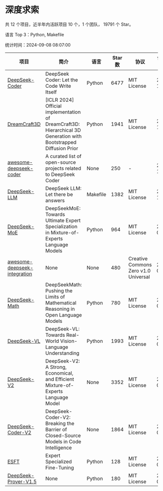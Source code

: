 # 深度求索

共 12 个项目，近半年内活跃项目 10 个，1 个团队， 19791 个 Star。

语言 Top 3：Python, Makefile

统计时间：2024-09-08 08:07:00

| 项目 | 简介 | 语言 | Star 数 | 协议 | 创建时间 | 最后更新时间 | 最后提交时间 |
| --- | --- | --- | --- | --- | --- | --- | --- |
| [DeepSeek-Coder](https://github.com/deepseek-ai/DeepSeek-Coder) | DeepSeek Coder: Let the Code Write Itself | Python | 6477 | MIT License | 2023-10-20 | 2024-09-08 | 2024-05-21 |
| [DreamCraft3D](https://github.com/deepseek-ai/DreamCraft3D) | [ICLR 2024] Official implementation of DreamCraft3D: Hierarchical 3D Generation with Bootstrapped Diffusion Prior | Python | 1941 | MIT License | 2023-10-23 | 2024-09-08 | 2024-08-21 |
| [awesome-deepseek-coder](https://github.com/deepseek-ai/awesome-deepseek-coder) | A curated list of open-source projects related to DeepSeek Coder | None | 250 | - | 2023-11-06 | 2024-09-02 | 2024-04-03 |
| [DeepSeek-LLM](https://github.com/deepseek-ai/DeepSeek-LLM) | DeepSeek LLM: Let there be answers | Makefile | 1382 | MIT License | 2023-11-29 | 2024-09-07 | 2024-02-04 |
| [DeepSeek-MoE](https://github.com/deepseek-ai/DeepSeek-MoE) | DeepSeekMoE: Towards Ultimate Expert Specialization in Mixture-of-Experts Language Models | Python | 964 | MIT License | 2024-01-02 | 2024-09-07 | 2024-01-16 |
| [awesome-deepseek-integration](https://github.com/deepseek-ai/awesome-deepseek-integration) | None | None | 480 | Creative Commons Zero v1.0 Universal | 2024-01-11 | 2024-09-07 | 2024-08-31 |
| [DeepSeek-Math](https://github.com/deepseek-ai/DeepSeek-Math) | DeepSeekMath: Pushing the Limits of Mathematical Reasoning in Open Language Models | Python | 780 | MIT License | 2024-02-05 | 2024-09-07 | 2024-04-15 |
| [DeepSeek-VL](https://github.com/deepseek-ai/DeepSeek-VL) | DeepSeek-VL: Towards Real-World Vision-Language Understanding | Python | 1993 | MIT License | 2024-03-07 | 2024-09-07 | 2024-04-24 |
| [DeepSeek-V2](https://github.com/deepseek-ai/DeepSeek-V2) | DeepSeek-V2: A Strong, Economical, and Efficient Mixture-of-Experts Language Model | None | 3352 | MIT License | 2024-04-22 | 2024-09-08 | 2024-08-10 |
| [DeepSeek-Coder-V2](https://github.com/deepseek-ai/DeepSeek-Coder-V2) | DeepSeek-Coder-V2: Breaking the Barrier of Closed-Source Models in Code Intelligence | None | 1864 | MIT License | 2024-06-14 | 2024-09-08 | 2024-07-03 |
| [ESFT](https://github.com/deepseek-ai/ESFT) | Expert Specialized Fine-Tuning | Python | 128 | MIT License | 2024-07-04 | 2024-09-08 | 2024-08-12 |
| [DeepSeek-Prover-V1.5](https://github.com/deepseek-ai/DeepSeek-Prover-V1.5) | None | Python | 180 | MIT License | 2024-08-15 | 2024-09-06 | 2024-08-16 |
